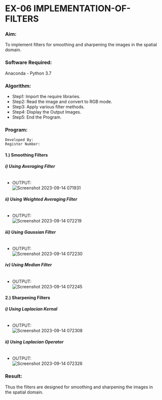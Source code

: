 # EX-06 IMPLEMENTATION-OF-FILTERS
### Aim:
To implement filters for smoothing and sharpening the images in the spatial domain.
### Software Required:
Anaconda - Python 3.7
### Algorithm:
- Step1: Import the require libraries.
- Step2: Read the image and convert to RGB mode.
- Step3: Apply various filter methods.
- Step4: Display the Output Images.
- Step5: End the Program.
### Program:
```
Developed By:
Register Number:
```
#### 1.) Smoothing Filters

##### i) Using Averaging Filter
```Python


```
- OUTPUT:<br>
![Screenshot 2023-09-14 071931](https://github.com/ROHITJAIND/IMPLEMENTATION-OF-FILTERS-IN-IMAGES/assets/118707073/651b0051-1e3b-416d-b184-d9155bf0413d)


##### ii) Using Weighted Averaging Filter
```Python


```
- OUTPUT:<br>
![Screenshot 2023-09-14 072219](https://github.com/ROHITJAIND/IMPLEMENTATION-OF-FILTERS-IN-IMAGES/assets/118707073/ec12d024-2b3d-4f61-b019-7efcc4ff0178)

##### iii) Using Gaussian Filter
```Python


```
- OUTPUT:<br>
![Screenshot 2023-09-14 072230](https://github.com/ROHITJAIND/IMPLEMENTATION-OF-FILTERS-IN-IMAGES/assets/118707073/6ed5810f-4768-488c-be58-634b2d57b2fe)


##### iv) Using Median Filter
```Python


```
- OUTPUT:<br>
![Screenshot 2023-09-14 072245](https://github.com/ROHITJAIND/IMPLEMENTATION-OF-FILTERS-IN-IMAGES/assets/118707073/39703063-9937-4ede-87cb-49003b65964f)


#### 2.) Sharpening Filters
##### i) Using Laplacian Kernal
```Python


```
- OUTPUT:<br>
![Screenshot 2023-09-14 072308](https://github.com/ROHITJAIND/IMPLEMENTATION-OF-FILTERS-IN-IMAGES/assets/118707073/2d27a1bb-cad7-45d9-a228-20a4d56f3c97)


##### ii) Using Laplacian Operator
```Python


```
- OUTPUT:<br>
![Screenshot 2023-09-14 072326](https://github.com/ROHITJAIND/IMPLEMENTATION-OF-FILTERS-IN-IMAGES/assets/118707073/e9a40619-bfdc-4169-932b-aa3bf923d2cb)


### Result:
Thus the filters are designed for smoothing and sharpening the images in the spatial domain.
